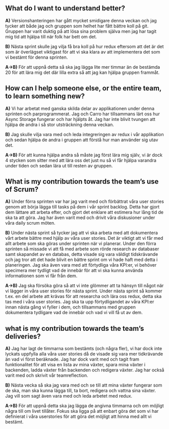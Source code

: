 ## What do I want to understand better?
**A)** Versionshanteringen har gått mycket smidigare denna veckan och jag tycker att både jag och gruppen som helhet har fått bättre koll på git. Gruppen har varit duktig på att lösa sina problem själva men jag har tagit mig tid att hjälpa till när folk har bett om det.

**B)** Nästa sprint skulle jag vilja få bra koll på hur redux eftersom att det är det som är överlägset viktigast för att vi ska klara av att implementera det som vi bestämt för denna sprinten.

**A->B)** För att uppnå detta så ska jag lägga lite mer timmar än de bestämda 20 för att lära mig det där lilla extra så att jag kan hjälpa gruppen frammåt.


## How can I help someone else, or the entire team, to learn something new?

**A)** Vi har arbetat med ganska skilda delar av applikationen under denna sprinten och parprogrammerat. Jag och Carro har tillsammans lärt oss hur Async Storage fungerar och har hjälpts åt. Jag har inte blivit tvungen att hjälpa de andra i så stor utsträckning denna veckan.

**B)** Jag skulle vilja vara med och leda integreringen av redux i vår applikation och sedan hjälpa de andra i gruppen att förstå hur man använder sig utav det. 

**A->B)** För att kunna hjälpa andra så måste jag först lära mig själv, vi är dock 4 stycken som sitter med att lära oss det just nu så vi får hjälpa varandra under tiden och sedan lära ut till resten av gruppen.

## What is my contribution towards the team’s use of Scrum?
**A)** Under förra sprinten var har jag varit med och förbättrat våra user stories genom att börja lägga till tasks på dem i vår sprint backlog. Detta har gjort dem lättare att arbeta efter, och gjort det enklare att estimera hur lång tid de ska ta att göra. Jag har även varit med och drivit våra diskusioner under våra daily scrum möten.

**B)**  Under nästa sprint så tycker jag att vi ska arbeta med att dokumentera vårt arbete bättre med hjälp av våra user stories. Det är viktigt att vi får med allt arbete som ska göras under sprinten när vi planerar. Under den förra sprinten så missade vi att få med arbete som rörde research av databaser samt skapandet av en databas, detta visade sig vara väldigt tidskrävande och jag tror att det hade blivit en bättre sprint om vi hade haft med detta i planeringen. Jag ska även vara med att förtydliga våra KPI:er, vi behöver specimera mer tydligt vad de innebär för att vi ska kunna använda informationen som vi får från dem.


**A->B)** 
Jag ska försöka göra så att vi inte glömmer att ta hänsyn till något när vi lägger in våra user stories för nästa sprint. Under nästa sprint så kommer t.ex. en del arbete att krävas för att researcha och lära oss redux, detta ska tas med i våra user stories. Jag ska ta upp förtydligandet av våra KPI:er innan nästa gång vi fyller i dem, och tillsammans med gruppen dokumentera tydligare vad de innebär och vad vi vill få ut av dem.

## what is my contribution towards the team’s deliveries?
**A)** Jag har lagt de timmarna som bestämts (och några fler), vi har dock inte lyckats uppfylla alla våra user stories då de visade sig vara mer tidkrävande än vad vi först beräknade. Jag har dock varit med och tagit fram funktionalitet för att visa en lista av mina växter, spara mina växter i backenden, ladda växter från backenden och redigera växter. Jag har också varit med och skrivit vår teamreflection.

**B)**
Nästa vecka så ska jag vara med och se till att mina växter fungerar som de ska, man ska kunna lägga till, ta bort, redigera och vattna sina växter. Jag vill som sagt även vara med och leda arbetet med redux.

**A->B)** För att uppnå detta ska jag lägga de angivna timmarna och om möjligt några till om livet tillåter. Fokus ska ligga på att enbart göra det som vi har definierat i våra userstories för att göra det möjligt att hinna med allt vi bestämt.